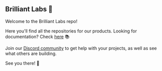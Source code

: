 ## Brilliant Labs 👋

Welcome to the Brilliant Labs repo!

Here you'll find all the repositories for our products. Looking for documentation? Check [here](https://docs.brilliantmonocle.com) 📚

Join our [Discord community](https://discord.gg/7w3DFxek4p) to get help with your projects, as well as see what others are building.

See you there! 🚀
